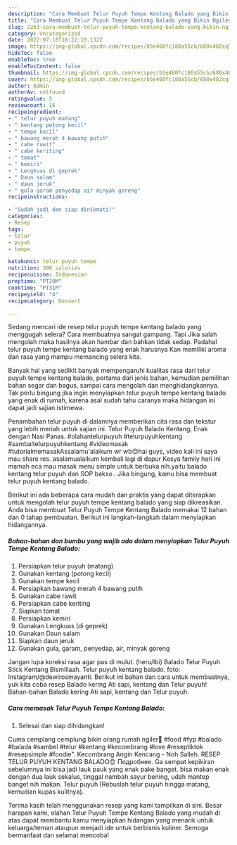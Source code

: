 ```yaml
---
description: "Cara Membuat Telur Puyuh Tempe Kentang Balado yang Bikin Ngiler, Buat Buka Puasa Lezat Sekali"
title: "Cara Membuat Telur Puyuh Tempe Kentang Balado yang Bikin Ngiler, Buat Buka Puasa Lezat Sekali"
slug: 2263-cara-membuat-telur-puyuh-tempe-kentang-balado-yang-bikin-ngiler-buat-buka-puasa-lezat-sekali
category: Uncategorized
date: 2022-07-18T18:22:10.132Z
image: https://img-global.cpcdn.com/recipes/b5e460fc180a55cb/680x482cq70/telur-puyuh-tempe-kentang-balado-foto-resep-utama.jpg
hideToc: false
enableToc: true
enableTocContent: false
thumbnail: https://img-global.cpcdn.com/recipes/b5e460fc180a55cb/680x482cq70/telur-puyuh-tempe-kentang-balado-foto-resep-utama.jpg
cover: https://img-global.cpcdn.com/recipes/b5e460fc180a55cb/680x482cq70/telur-puyuh-tempe-kentang-balado-foto-resep-utama.jpg
author: Admin
authorAv: notfound
ratingvalue: 5
reviewcount: 16
recipeingredient:
- " telur puyuh matang"
- " kentang potong kecil"
- " tempe kecil"
- " bawang merah 4 bawang putih"
- " cabe rawit"
- " cabe keriting"
- " tomat"
- " kemiri"
- " Lengkuas di geprek"
- " Daun salam"
- " daun jeruk"
- " gula garam penyedap air minyak goreng"
recipeinstructions:

- "Sudah jadi dan siap dinikmati!"
categories:
- Resep
tags:
- telur
- puyuh
- tempe

katakunci: telur puyuh tempe 
nutrition: 300 calories
recipecuisine: Indonesian
preptime: "PT20M"
cooktime: "PT31M"
recipeyield: "4"
recipecategory: Dessert

---
```



Sedang mencari ide resep telur puyuh tempe kentang balado yang menggugah selera? Cara membuatnya sangat gampang. Tapi Jika salah mengolah maka hasilnya akan hambar dan bahkan tidak sedap. Padahal telur puyuh tempe kentang balado yang enak harusnya Kan memiliki aroma dan rasa yang mampu memancing selera kita.


Banyak hal yang sedikit banyak mempengaruhi kualitas rasa dari telur puyuh tempe kentang balado, pertama dari jenis bahan, kemudian pemilihan bahan segar dan bagus, sampai cara mengolah dan menghidangkannya. Tak perlu bingung jika ingin menyiapkan telur puyuh tempe kentang balado yang enak di rumah, karena asal sudah tahu caranya maka hidangan ini dapat jadi sajian istimewa.

Penambahan telur puyuh di dalamnya memberikan cita rasa dan tekstur yang lebih meriah untuk sajian ini. Telur Puyuh Balado Kentang, Enak dengan Nasi Panas. #olahantelurpuyuh #telurpuyuhkentang #sambaltelurpuyuhkentang #videomasak #tutorialmemasakAssalamu&#39;alaikum wr wb😊hai guys, video kali ini saya mau share res. asalamualaikum kembali lagi di dapur Kesya family hari ini mamah eca mau masak menu simple untuk berbuka nih.yaitu balado kentang telur puyuh dan SOP bakso . Jika bingung, kamu bisa membuat telur puyuh kentang balado.


Berikut ini ada beberapa cara mudah dan praktis yang dapat diterapkan untuk mengolah telur puyuh tempe kentang balado yang siap dikreasikan. Anda bisa membuat Telur Puyuh Tempe Kentang Balado memakai 12 bahan dan 0 tahap pembuatan. Berikut ini langkah-langkah dalam menyiapkan hidangannya.

<!--inarticleads1-->

##### Bahan-bahan dan bumbu yang wajib ada dalam menyiapkan Telur Puyuh Tempe Kentang Balado:

1. Persiapkan  telur puyuh (matang)
1. Gunakan  kentang (potong kecil)
1. Gunakan  tempe kecil
1. Persiapkan  bawang merah 4 bawang putih
1. Gunakan  cabe rawit
1. Persiapkan  cabe keriting
1. Siapkan  tomat
1. Persiapkan  kemiri
1. Gunakan  Lengkuas (di geprek)
1. Gunakan  Daun salam
1. Siapkan  daun jeruk
1. Gunakan  gula, garam, penyedap, air, minyak goreng


Jangan lupa koreksi rasa agar pas di mulut. (heru/lbi) Balado Telur Puyuh Stick Kentang Bismillaah. Telur puyuh kentang balado. foto: Instagram/@dewirosmayanti. Berikut ini bahan dan cara untuk membuatnya, yuk kita coba resep Balado kering Ati sapi, kentang dan Telur puyuh! Bahan-bahan Balado kering Ati sapi, kentang dan Telur puyuh. 

<!--inarticleads2-->

##### Cara memasak Telur Puyuh Tempe Kentang Balado:


1. Selesai dan siap dihidangkan!

Cuma cemplang cemplung bikin orang rumah ngiler🤤 #food #fyp #balado #balada #sambel #telur #kentang #kecombrang #love #reseptiktok #resepsimple #foodie&#34;. Kecombrang Angin Kencang - Noh Salleh. RESEP TELUR PUYUH KENTANG BALADO😍 Подробнее. Ga sempat kepikiran sebelumnya ini bisa jadi lauk pauk yang enak pake banget. bisa makan enak dengan dua lauk sekalus, tinggal nambah sayur bening, udah mantep banget nih makan. Telur puyuh (Rebuslah telur puyuh hingga matang, kemudian kupas kulitnya). 

Terima kasih telah menggunakan resep yang kami tampilkan di sini. Besar harapan kami, olahan Telur Puyuh Tempe Kentang Balado yang mudah di atas dapat membantu kamu menyiapkan hidangan yang menarik untuk keluarga/teman ataupun menjadi ide untuk berbisnis kuliner. Semoga bermanfaat dan selamat mencoba!
